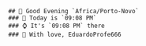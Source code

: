 
        ## 👋 Good Evening `Africa/Porto-Novo`
        ### 📅 Today is `09:08 PM`
        ### ⌚ It's `09:08 PM` there
        ### 🎩 With love, EduardoProfe666 
        
